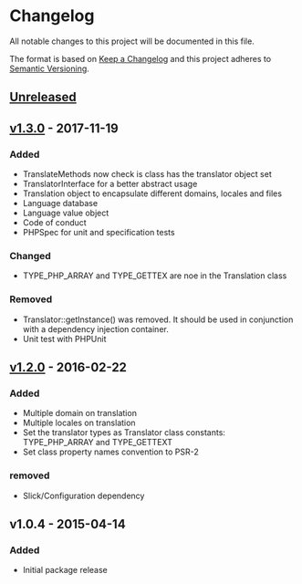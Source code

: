 # Changelog

All notable changes to this project will be documented in this file.

The format is based on [Keep a Changelog](http://keepachangelog.com/en/1.0.0/)
and this project adheres to [Semantic Versioning](http://semver.org/spec/v2.0.0.html).

## [Unreleased]

## [v1.3.0] - 2017-11-19

### Added
- TranslateMethods now check is class has the translator object set
- TranslatorInterface for a better abstract usage
- Translation object to encapsulate different domains, locales and files 
- Language database
- Language value object
- Code of conduct
- PHPSpec for unit and specification tests

### Changed
- TYPE_PHP_ARRAY and TYPE_GETTEX are noe in the Translation class

### Removed
- Translator::getInstance() was removed. It should be used in conjunction with
  a dependency injection container.
- Unit test with PHPUnit

## [v1.2.0] - 2016-02-22

### Added
- Multiple domain on translation
- Multiple locales on translation
- Set the translator types as Translator class constants:
  TYPE_PHP_ARRAY and TYPE_GETTEXT
- Set class property names convention to PSR-2

### removed
- Slick/Configuration dependency


## v1.0.4 - 2015-04-14

### Added
- Initial package release

[Unreleased]: https://github.com/slickframework/i18n/compare/v1.3.0...HEAD
[v1.3.0]: https://github.com/slickframework/i18n/compare/v1.2.0...v1.3.0
[v1.2.0]: https://github.com/slickframework/i18n/compare/v1.0.4...v1.2.0
